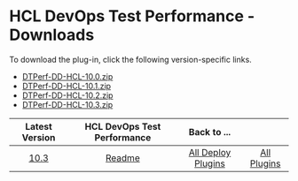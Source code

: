 # HCL DevOps Test Performance - Downloads

To download the plug-in, click the following version-specific links.
- [DTPerf-DD-HCL-10.0.zip](https://raw.githubusercontent.com/UrbanCode/IBM-UCD-PLUGINS/main/files/HCLDevOpsTestPerf/DTPerf-DD-HCL-10.0.zip)
- [DTPerf-DD-HCL-10.1.zip](https://raw.githubusercontent.com/UrbanCode/IBM-UCD-PLUGINS/main/files/HCLDevOpsTestPerf/DTPerf-DD-HCL-10.1.zip)
- [DTPerf-DD-HCL-10.2.zip](https://raw.githubusercontent.com/UrbanCode/IBM-UCD-PLUGINS/main/files/HCLDevOpsTestPerf/DTPerf-DD-HCL-10.2.zip)
- [DTPerf-DD-HCL-10.3.zip](https://raw.githubusercontent.com/UrbanCode/IBM-UCD-PLUGINS/main/files/HCLDevOpsTestPerf/DTPerf-DD-HCL-10.3.zip)

|Latest Version|HCL DevOps Test Performance|Back to ...||
| :---: | :---: | :---: | :---: |
|[10.3](https://raw.githubusercontent.com/UrbanCode/IBM-UCD-PLUGINS/main/files/HCLDevOpsTestPerf/DTPerf-DD-HCL-10.3.zip)|[Readme](README.md)|[All Deploy Plugins](../README.md)|[All Plugins](../../index.md)|
